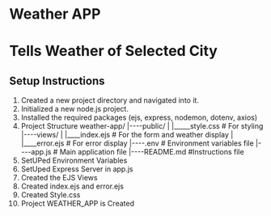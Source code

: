 # Weather APP
# Tells Weather of Selected City
## Setup Instructions
1. Created a new project directory and navigated into it.
2. Initialized a new node.js project.
3. Installed the required packages (ejs, express, nodemon, dotenv, axios)
4. Project Structure
   weather-app/
   |----public/
   |    |_____style.css # For styling
   |----views/
   |    |____index.ejs # For the form and weather display
   |     |____error.ejs # For error display
   |----.env # Environment variables file
   |----app.js # Main application file
   |----README.md #Instructions file
5. SetUPed Environment Variables
6. SetUped Express Server in app.js
7. Created the EJS Views
8. Created index.ejs and error.ejs
9. Created Style.css
10. Project WEATHER_APP is Created
